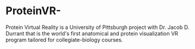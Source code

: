 # ProteinVR-
Protein Virtual Reality is a University of Pittsburgh project with Dr. Jacob D. Durrant that is the world's first anatomical and protein visualization VR program tailored for collegiate-biology courses.

